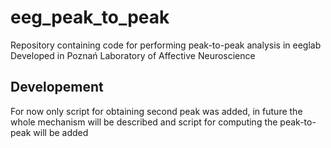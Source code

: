 # eeg_peak_to_peak
Repository containing code for performing peak-to-peak analysis in eeglab
Developed in Poznań Laboratory of Affective Neuroscience

## Developement
For now only script for obtaining second peak was added, in future the whole mechanism will be described and script for computing the peak-to-peak will be added
